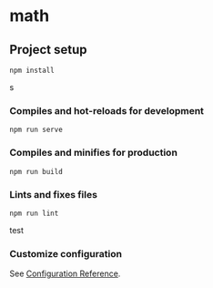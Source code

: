 # math

## Project setup
```
npm install
```
s

### Compiles and hot-reloads for development
```
npm run serve
```

### Compiles and minifies for production
```
npm run build
```

### Lints and fixes files
```
npm run lint
```
test

### Customize configuration
See [Configuration Reference](https://cli.vuejs.org/config/).
